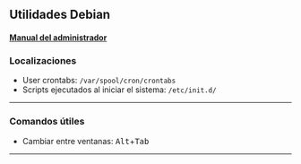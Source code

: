 ## Utilidades Debian

#### [Manual del administrador](https://debian-handbook.info/browse/es-ES/stable/)

### Localizaciones
- User crontabs: `/var/spool/cron/crontabs`
- Scripts ejecutados al iniciar el sistema: `/etc/init.d/`

______________________________

### Comandos útiles
- Cambiar entre ventanas: <kbd>Alt</kbd>+<kbd>Tab</kbd>

______________________________

